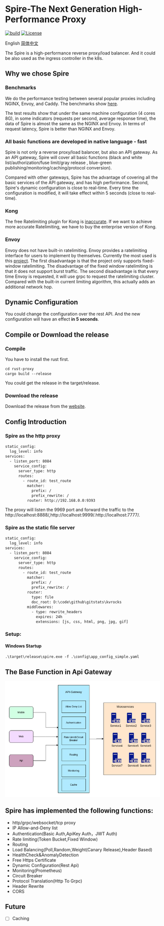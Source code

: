 # Spire-The Next Generation High-Performance Proxy

[![build](https://github.com/printfn/fend/workflows/build/badge.svg)](https://github.com/lsk569937453/spire/actions/workflows/build.yml)
[![License](https://img.shields.io/badge/License-Apache_2.0-blue.svg)](https://opensource.org/licenses/Apache-2.0)

English [简体中文](./README-zh_CN.md)

The Spire is a high-performance reverse proxy/load balancer. And it could be also used as the ingress
controller in the k8s.

## Why we chose Spire

### Benchmarks

We do the performance testing between several popular proxies including NGINX, Envoy, and Caddy. The benchmarks show [here](https://github.com/lsk569937453/spire/blob/main/benchmarks.md).

The test results show that under the same machine configuration (4 cores 8G), in some indicators (requests per second, average response time), the data of Spire is almost the same as the NGINX and Envoy.
In terms of request latency, Spire is better than NGINX and Envoy.

### All basic functions are developed in native language - fast

Spire is not only a reverse proxy/load balancer, but also an API gateway. As an API gateway, Spire will cover all basic functions (black and white list/authorization/fuse limit/gray release
, blue-green publishing/monitoring/caching/protocol conversion).

Compared with other gateways, Spire has the advantage of covering all the basic services of the API gateway, and has high performance. Second, Spire's dynamic configuration is close to real-time. Every time the configuration is modified, it will take effect within 5 seconds (close to real-time).

### Kong

The free Ratelimiting plugin for Kong is [inaccurate](https://github.com/Kong/kong/issues/5311). If we want to achieve more accurate Ratelimiting, we have to buy the enterprise version of Kong.

### Envoy

Envoy does not have built-in ratelimiting. Envoy provides a ratelimiting interface for users to implement by themselves. Currently the most used is this [project](https://github.com/envoyproxy/ratelimit).
The first disadvantage is that the project only supports fixed-window ratelimiting. The disadvantage of the fixed window ratelimiting is that it does not support burst traffic.
The second disadvantage is that every time Envoy is requested, it will use grpc to request the ratelimiting cluster. Compared with the built-in current limiting algorithm, this actually adds an additional network hop.

## Dynamic Configuration

You could change the configuration over the rest API. And the new configuration will have an effect **in 5 seconds**.

## Compile or Download the release

### Compile

You have to install the rust first.

```
cd rust-proxy
cargo build --release
```

You could get the release in the target/release.

### Download the release

Download the release from the [website](https://github.com/lsk569937453/spire/releases).

## Config Introduction

### Spire as the http proxy

```
static_config:
  log_level: info
services:
  - listen_port: 8084
    service_config:
      server_type: http
      routes:
        - route_id: test_route
          matcher:
            prefix: /
            prefix_rewrite: /
          router: http://192.168.0.0:9393
```

The proxy will listen the 9969 port and forward the traffic to the http://localhost:8888/,http://localhost:9999/.http://localhost:7777/.

### Spire as the static file server

```
static_config:
  log_level: info
services:
  - listen_port: 8084
    service_config:
      server_type: http
      routes:
        - route_id: test_route
          matcher:
            prefix: /
            prefix_rewrite: /
          router:
            type: file
            doc_root: D:\code\github\gitstats\kvrocks
          middlewares:
            - type: rewrite_headers
              expires: 24h
              extensions: [js, css, html, png, jpg, gif]
```

### Setup:

#### Windows Startup

```
.\target\release\spire.exe -f .\config\app_config_simple.yaml
```

## <span id="api-gateway">The Base Function in Api Gateway</span>

![alt tag](https://raw.githubusercontent.com/lsk569937453/image_repo/main/api-gateway.png)

## Spire has implemented the following functions:

- http/grpc/websocket/tcp proxy
- IP Allow-and-Deny list
- Authentication(Basic Auth,ApiKey Auth，JWT Auth)
- Rate limiting(Token Bucket,Fixed Window)
- Routing
- Load Balancing(Poll,Random,Weight(Canary Release),Header Based)
- HealthCheck&AnomalyDetection
- Free Https Certificate
- Dynamic Configuration(Rest Api)
- Monitoring(Prometheus)
- Circuit Breaker
- Protocol Translation(Http To Grpc)
- Header Rewrite
- CORS

## Future

- [ ] Caching
